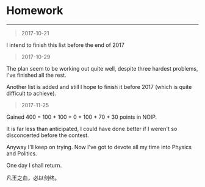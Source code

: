 # Homework
---
> 2017-10-21

I intend to finish this list before the end of 2017

> 2017-10-29

The plan seem to be working out quite well, despite three hardest problems, I've finished all the rest.

Another list is added and still I hope to finish it before 2017 (which is quite difficult to achieve).

> 2017-11-25

Gained 400 = 100 + 100 + 0 + 100 + 70 + 30 points in NOIP.

It is far less than anticipated, I could have done better if I weren't so disconcerted before the contest.

Anyway I'll keep on trying. Now I've got to devote all my time into Physics and Politics.

One day I shall return.

凡王之血，必以剑终。
